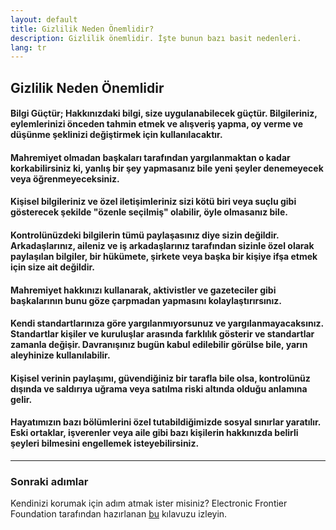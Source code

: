 ```yaml
---
layout: default
title: Gizlilik Neden Önemlidir?
description: Gizlilik önemlidir. İşte bunun bazı basit nedenleri. 
lang: tr
---
```


## Gizlilik Neden Önemlidir

#### Bilgi Güçtür; Hakkınızdaki bilgi, size uygulanabilecek güçtür. Bilgileriniz, eylemlerinizi önceden tahmin etmek ve alışveriş yapma, oy verme ve düşünme şeklinizi değiştirmek için kullanılacaktır.

#### Mahremiyet olmadan başkaları tarafından yargılanmaktan o kadar korkabilirsiniz ki, yanlış bir şey yapmasanız bile yeni şeyler denemeyecek veya öğrenmeyeceksiniz.

#### Kişisel bilgileriniz ve özel iletişimleriniz sizi kötü biri veya suçlu gibi gösterecek şekilde "özenle seçilmiş" olabilir, öyle olmasanız bile.

#### Kontrolünüzdeki bilgilerin tümü paylaşasınız diye sizin değildir. Arkadaşlarınız, aileniz ve iş arkadaşlarınız tarafından sizinle özel olarak paylaşılan bilgiler, bir hükümete, şirkete veya başka bir kişiye ifşa etmek için size ait değildir.

#### Mahremiyet hakkınızı kullanarak, aktivistler ve gazeteciler gibi başkalarının bunu göze çarpmadan yapmasını kolaylaştırırsınız.

#### Kendi standartlarınıza göre yargılanmıyorsunuz ve yargılanmayacaksınız. Standartlar kişiler ve kuruluşlar arasında farklılık gösterir ve standartlar zamanla değişir. Davranışınız bugün kabul edilebilir görülse bile, yarın aleyhinize kullanılabilir.

#### Kişisel verinin paylaşımı, güvendiğiniz bir tarafla bile olsa, kontrolünüz dışında ve saldırıya uğrama veya satılma riski altında olduğu anlamına gelir.

#### Hayatımızın bazı bölümlerini özel tutabildiğimizde sosyal sınırlar yaratılır. Eski ortaklar, işverenler veya aile gibi bazı kişilerin hakkınızda belirli şeyleri bilmesini engellemek isteyebilirsiniz.

---

### Sonraki adımlar
Kendinizi korumak için adım atmak ister misiniz? Electronic Frontier Foundation tarafından hazırlanan [bu](https://ssd.eff.org/) kılavuzu izleyin.
